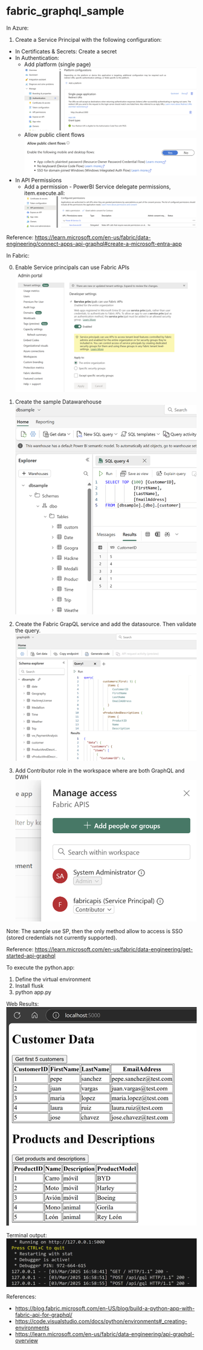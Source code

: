 # fabric_graphql_sample

In Azure:

1) Create a Service Principal with the following configuration:

- In Certificates & Secrets: Create a secret
- In Authentication: 
    - Add platform (single page)
    ![alt text](image-2.png)
    - Allow public client flows
    ![alt text](image-3.png)
- In API Permissions
    - Add a permission - PowerBI Service delegate permissions, item.execute.all: 
    ![alt text](image-4.png)

Reference: https://learn.microsoft.com/en-us/fabric/data-engineering/connect-apps-api-graphql#create-a-microsoft-entra-app 

In Fabric:

0) Enable Service principals can use Fabric APIs
![alt text](image-5.png)

1) Create the sample Datawarehouse
![alt text](image-1.png)

2) Create the Fabric GrapQL service and add the datasource. Then validate the query.
![alt text](image.png)

3) Add Contributor role in the workspace where are both GraphQL and DWH
![alt text](image-6.png)

Note: The sample use SP, then the only method allow to access is SSO (stored credentials not currently supported).

Reference: https://learn.microsoft.com/en-us/fabric/data-engineering/get-started-api-graphql

To execute the python.app:
1) Define the virtual environment
2) Install flusk
3) python app.py

Web Results:
![alt text](image-7.png)

Terminal output:
![alt text](image-8.png)

References:
- https://blog.fabric.microsoft.com/en-US/blog/build-a-python-app-with-fabric-api-for-graphql/
- https://code.visualstudio.com/docs/python/environments#_creating-environments
- https://learn.microsoft.com/en-us/fabric/data-engineering/api-graphql-overview
